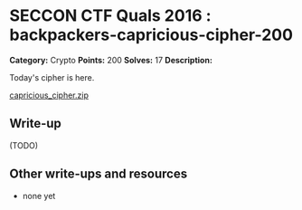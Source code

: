 # SECCON CTF Quals 2016 : backpackers-capricious-cipher-200

**Category:** Crypto
**Points:** 200
**Solves:** 17
**Description:**

Today's cipher is here.

[capricious_cipher.zip](capricious_cipher.zip)

## Write-up

(TODO)

## Other write-ups and resources

* none yet
